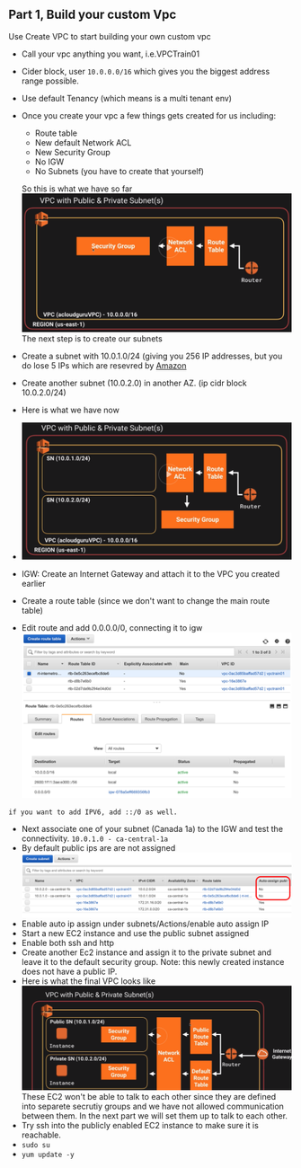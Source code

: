 ## Part 1, Build your custom Vpc
Use Create VPC to start building your own custom vpc

- Call your vpc anything you want, i.e.VPCTrain01
- Cider block, user `10.0.0.0/16` which gives you the biggest address range possible.
- Use default Tenancy (which means is a multi tenant env)
- Once you create your vpc a few things gets created for us including:

    - Route table
    - New default Network ACL
    - New Security Group
    - No IGW
    - No Subnets (you have to create that yourself)
  
  So this is what we have so far
  ![Default VPC](/img/step1defaultvpc.png)
The next step is to create our subnets

- Create a subnet with 10.0.1.0/24 (giving you 256 IP addresses, but you do lose 5 IPs which are resevred by [Amazon](https://docs.aws.amazon.com/vpc/latest/userguide/VPC_Subnets.html)
- Create another subnet (10.0.2.0) in another AZ. (ip cidr block 10.0.2.0/24)
- Here is what we have now 
- ![Vpc with 2 Subnets](/img/2subnetsdefaultvpc.png)
- IGW: Create an Internet Gateway and attach it to the VPC you created earlier
- Create a route table (since we don't want to change the main route table)
- Edit route and add 0.0.0.0/0, connecting it to igw
  ![route table](/img/rt1-routetable.png)
 ```
 if you want to add IPV6, add ::/0 as well.
 ```

- Next associate one of your subnet (Canada 1a) to the IGW and test the connectivity. `10.0.1.0 - ca-central-1a`
- By default public ips are are not assigned![not assinged](/img/subnet01.png)
- Enable auto ip assign under subnets/Actions/enable auto assign IP
- Start a new EC2 instance and use the public subnet assigned
- Enable both ssh and http
- Create another Ec2 instance and assign it to the private subnet and leave it to the default security group. Note: this newly created instance does not have a public IP.
- Here is what the final VPC looks like
  ![Final project](/img/finalvpc.png)
  These EC2 won't be able to talk to each other since they are defined into separete secrutiy groups and we have not allowed communication between them.
  In the next part we will set them up to talk to each other.
- Try ssh into the publicly enabled EC2 instance to make sure it is reachable.
- `sudo su`
- `yum update -y`
